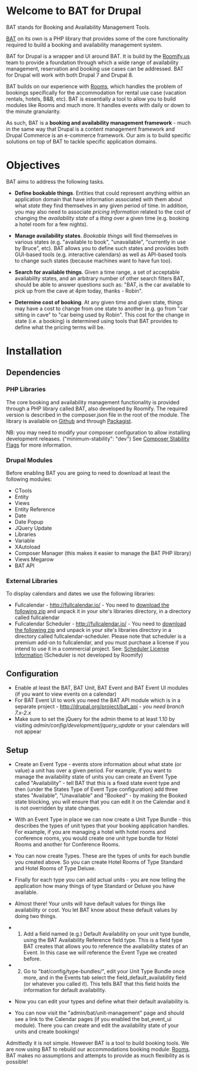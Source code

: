 # Welcome to BAT for Drupal

BAT stands for Booking and Availability Management Tools.

[BAT](https://github.com/roomify/bat) on its own is a PHP library that provides some of the core functionality required to build a booking and availability management system.

BAT for Drupal is a wrapper and UI around BAT. It is build by the [Roomify.us](https://roomify.us) team to provide a foundation through which a wide range of availability management, reservation and booking use cases can be addressed. BAT for Drupal will work with both Drupal 7 and Drupal 8.

BAT builds on our experience with [Rooms](http://drupal.org/project/rooms), which handles the problem of bookings specifically for the accommodation for rental use case (vacation rentals, hotels, B&B, etc). BAT is essentially a tool to allow you to build modules like Rooms and much more. It handles events with daily or down to the minute granularity.

As such, BAT is a **booking and availability management framework** - much in the same way that Drupal is a content management framework and Drupal Commerce is an e-commerce framework. Our aim is to build specific solutions on top of BAT to tackle specific application domains.


# Objectives

BAT aims to address the following tasks.

- **Define bookable things**. Entities that could represent anything within an application domain that have information associated with them about what *state* they find themselves in any given period of time. In addition, you may also need to associate *pricing information* related to the cost of changing the *availability state* of a *thing* over a given time (e.g. booking a hotel room for a few nights).

- **Manage availability states**. *Bookable things* will find themselves in various states (e.g. "available to book", "unavailable", "currently in use by Bruce", etc). BAT allows you to define such states and provides both GUI-based tools (e.g. interactive calendars) as well as API-based tools to change such states (because machines want to have fun too).

- **Search for available things**.  Given a time range, a set of acceptable availability states, and an arbitrary number of other search filters BAT, should be able to answer questions such as: "BAT, is the car available to pick up from the cave at 4pm today, thanks - Robin".

- **Determine cost of booking**. At any given time and given state, things may have a cost to change from one state to another (e.g. go from "car sitting in cave" to "car being used by Robin". This cost for the change in state (i.e. a booking) is determined using tools that BAT provides to define what the pricing terms will be.


# Installation

## Dependencies

### PHP Libraries
The core booking and availability management functionality is provided through a PHP library called BAT, also developed by Roomify. The required version is described in the composer.json file in the root of the module. The library is available on [Github](https://github.com/roomify/bat) and through [Packagist](https://packagist.org/packages/roomify/bat).

NB: you may need to modify your composer configuration to allow installing development releases. ("minimum-stability": "dev") See [Composer Stability Flags](https://igor.io/2013/02/07/composer-stability-flags.html) for more information.

### Drupal Modules

Before enabling BAT you are going to need to download at least the following modules:
- CTools
- Entity
- Views
- Entity Reference
- Date
- Date Popup
- JQuery Update
- Libraries
- Variable
- XAutoload
- Composer Manager (this makes it easier to manage the BAT PHP library)
- Views Megarow
- BAT API

### External Libraries

To display calendars and dates we use the following libraries:

- Fullcalendar - http://fullcalendar.io/ - You need to [download the following zip](https://github.com/arshaw/fullcalendar/releases/download/v2.6.0/fullcalendar-2.6.0.zip) and unpack it in your site's libraries directory, in a directory called fullcalendar
- Fullcalendar Scheduler - http://fullcalendar.io/ - You need to [download the following zip](https://github.com/fullcalendar/fullcalendar-scheduler/releases/download/v1.2.0/fullcalendar-scheduler-1.2.0.zip) and unpack in your site's libraries directory in a directory called fullcalendar-scheduler. Please note that scheduler is a premium add-on to fullcalendar, and you must purchase a license if you intend to use it in a commercial project. See: [Scheduler License Information](http://fullcalendar.io/scheduler/license/) (Scheduler is not developed by Roomify)

## Configuration
 - Enable at least the BAT, BAT Unit, BAT Event and BAT Event UI modules (if you want to view events on a calendar)
 - For BAT Event UI to work you need the BAT API module which is in a separate project - http://drupal.org/project/bat_api - *you need branch 7.x-2.x*
 - Make sure to set the jQuery for the admin theme to at least 1.10 by visiting *admin/config/development/jquery_update* or your calendars will not appear

## Setup

- Create an Event Type - events store information about what state (or value) a unit has over a given period. For example, if you want to manage the availability state of units you can create an Event Type called "Availability" - tell BAT that this is a fixed state event type and then (under the States Type of Event Type configuration) add three states "Available", "Unavailable" and "Booked" - by making the Booked state blocking, you will ensure that you can edit it on the Calendar and it is not overridden by state changes.

- With an Event Type in place we can now create a Unit Type Bundle - this describes the types of unit types that your booking application handles. For example, if you are managing a hotel with hotel rooms and conference rooms, you would create one unit type bundle for Hotel Rooms and another for Conference Rooms.

- You can now create Types. These are the types of units for each bundle you created above. So you can create Hotel Rooms of Type Standard and Hotel Rooms of Type Deluxe.

- Finally for each type you can add actual units - you are now telling the application how many things of type Standard or Deluxe you have available.

- Almost there! Your units will have default values for things like availability or cost. You let BAT know about these default values by doing two things.

- 1. Add a field named (e.g.) Default Availability on your unit type bundle, using the BAT Availability Reference field type. This is a field type BAT creates that allows you to reference the availability states of an Event. In this case we will reference the Event Type we created before.

- 2. Go to "bat/config/type-bundles/", edit your Unit Type Bundle once more, and in the Events tab select the field_default_availability field (or whatever you called it). This tells BAT that this field holds the information for default availability.

- Now you can edit your types and define what their default availability is.

- You can now visit the "admin/bat/unit-management" page and should see a link to the Calendar pages (if you enabled the bat_event_ui module). There you can create and edit the availability state of your units and create bookings!


Admittedly it is not simple. However BAT is a tool to build booking tools. We are now using BAT to rebuild our accommodations booking module: [Rooms](http://drupal.org/project/rooms). BAT makes no assumptions and attempts to provide as much flexibility as is possible!
